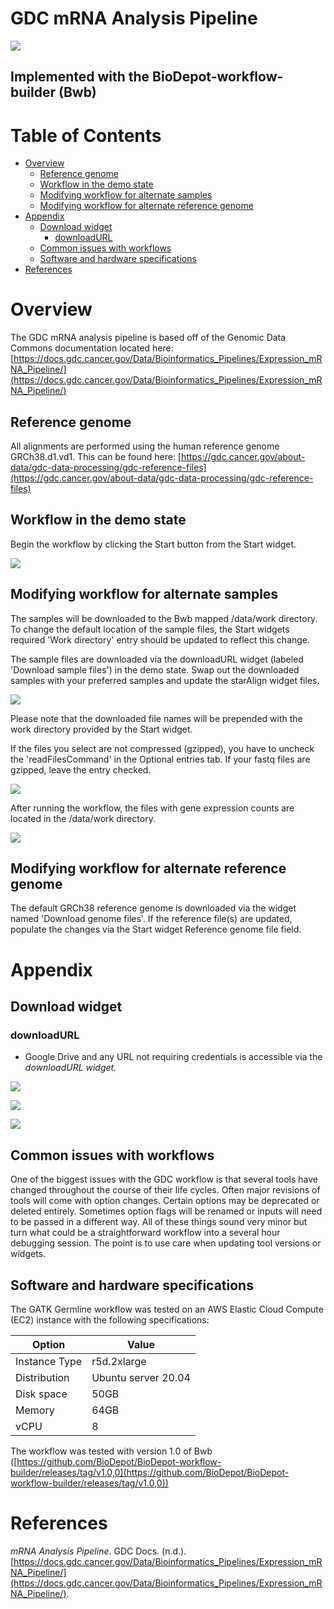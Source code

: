 # GDC mRNA Analysis Pipeline

![](images/image7.png)

## Implemented with the BioDepot-workflow-builder (Bwb)

# Table of Contents
* [Overview](#overview)
  * [Reference genome](#reference-genome)
  * [Workflow in the demo state](#workflow-in-the-demo-state)
  * [Modifying workflow for alternate samples](#modifying-workflow-for-alternate-samples)
  * [Modifying workflow for alternate reference genome](#modifying-workflow-for-alternate-reference-genome)
* [Appendix](#appendix)
  * [Download widget](#download-widget)
    * [downloadURL](#downloadurl)
  * [Common issues with workflows](#common-issues-with-workflows)
  * [Software and hardware specifications](#software-and-hardware-specifications)
* [References](#references)

# Overview
The GDC mRNA analysis pipeline is based off of the Genomic Data Commons documentation located here: [https://docs.gdc.cancer.gov/Data/Bioinformatics_Pipelines/Expression_mRNA_Pipeline/](https://docs.gdc.cancer.gov/Data/Bioinformatics_Pipelines/Expression_mRNA_Pipeline/)

## Reference genome
All alignments are performed using the human reference genome GRCh38.d1.vd1. This can be found here: [https://gdc.cancer.gov/about-data/gdc-data-processing/gdc-reference-files](https://gdc.cancer.gov/about-data/gdc-data-processing/gdc-reference-files)

## Workflow in the demo state
Begin the workflow by clicking the Start button from the Start widget.

![](images/image1.png)

## Modifying workflow for alternate samples
The samples will be downloaded to the Bwb mapped /data/work directory. To change the default location of the sample files, the Start widgets required 'Work directory' entry should be updated to reflect this change.

The sample files are downloaded via the downloadURL widget (labeled 'Download sample files') in the demo state. Swap out the downloaded samples with your preferred samples and update the starAlign widget files.

![](images/image6.png)

Please note that the downloaded file names will be prepended with the work directory provided by the Start widget.

If the files you select are not compressed (gzipped), you have to uncheck the 'readFilesCommand' in the Optional entries tab. If your fastq files are gzipped, leave the entry checked.

![](images/image5.png)

After running the workflow, the files with gene expression counts are located in the /data/work directory.

![](images/image4.png)

## Modifying workflow for alternate reference genome
The default GRCh38 reference genome is downloaded via the widget named 'Download genome files'. If the reference file(s) are updated, populate the changes via the Start widget Reference genome file field.

# Appendix

## Download widget

### downloadURL
* Google Drive and any URL not requiring credentials is accessible via the _downloadURL _widget_._

![](images/image8.png)

![](images/image3.png)

![](images/image2.png)

## Common issues with workflows
One of the biggest issues with the GDC workflow is that several tools have changed throughout the course of their life cycles. Often major revisions of tools will come with option changes. Certain options may be deprecated or deleted entirely. Sometimes option flags will be renamed or inputs will need to be passed in a different way. All of these things sound very minor but turn what could be a straightforward workflow into a several hour debugging session. The point is to use care when updating tool versions or widgets.

## Software and hardware specifications
The GATK Germline workflow was tested on an AWS Elastic Cloud Compute (EC2)  instance with the following specifications:

| Option | Value |
|-|-|
| Instance Type | r5d.2xlarge
| Distribution | Ubuntu server 20.04
| Disk space | 50GB
| Memory | 64GB
| vCPU | 8

The workflow was tested with version 1.0 of Bwb ([https://github.com/BioDepot/BioDepot-workflow-builder/releases/tag/v1.0,0](https://github.com/BioDepot/BioDepot-workflow-builder/releases/tag/v1.0,0))

# References
_mRNA Analysis Pipeline_. GDC Docs. (n.d.). [https://docs.gdc.cancer.gov/Data/Bioinformatics_Pipelines/Expression_mRNA_Pipeline/](https://docs.gdc.cancer.gov/Data/Bioinformatics_Pipelines/Expression_mRNA_Pipeline/).